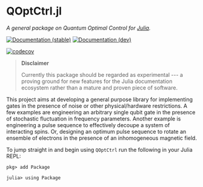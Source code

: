 # QOptCtrl.jl

*A general package on Quantum Optimal Control for [Julia][julia].*

<!--written as raw html to avoid including these in the generated PDFs-->
<a href=""><img src="https://img.shields.io/badge/docs-0.1.0-blue.svg" alt="Documentation (stable)" /></a>
<a href=""><img src="https://img.shields.io/badge/docs-dev-blue.svg" alt="Documentation (dev)" /></a>
<!--<img src="https://github.com/workflows/CI/badge.svg" alt="Build Status" /> -->
<a href=""><img src="https://codecov.io/gh/branch/master/graph/badge.svg" alt="codecov" /></a>


> **Disclaimer**
>
> Currently this package should be regarded as experimental --- a proving
> ground for new features for the Julia documentation ecosystem rather than
> a mature and proven piece of software.


This project aims at developing a general purpose library for implementing gates in the presence of noise or other physical/hardware restrictions.
A few examples are engineering an arbitrary single qubit gate in the presence of stochastic fluctuation in frequency parameters. Another example is engineering a pulse sequence to effectively decoupe a system of interacting spins. Or, designing an optimum pulse sequence to rotate an ensemble of electrons in the presence of an inhomogeneous magnetic field.


To jump straight in and begin using `QOptCtrl` run the following in your Julia REPL:

```julia-repl
pkg> add Package

julia> using Package
```

[Julia]: https://www.julialang.org
[pkg.jl]: https://julialang.github.io/Pkg.jl
